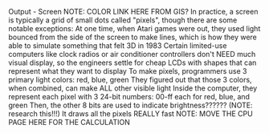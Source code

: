 Output - Screen
  NOTE: COLOR LINK HERE FROM GIS?
  In practice, a screen is typically a grid of small dots called "pixels", though there are some notable exceptions:
    At one time, when Atari games were out, they used light bounced from the side of the screen to make lines, which is how they were able to simulate something that felt 3D in 1983
    Certain limited-use computers like clock radios or air conditioner controllers don't NEED much visual display, so the engineers settle for cheap LCDs with shapes that can represent what they want to display 
  To make pixels, programmers use 3 primary light colors: red, blue, green
    They figured out that those 3 colors, when combined, can make ALL other visible light
  Inside the computer, they represent each pixel with 3 24-bit numbers:
    00-ff each for red, blue, and green
  Then, the other 8 bits are used to indicate brightness?????? (NOTE: research this!!!)
  It draws all the pixels REALLY fast
    NOTE: MOVE THE CPU PAGE HERE FOR THE CALCULATION
